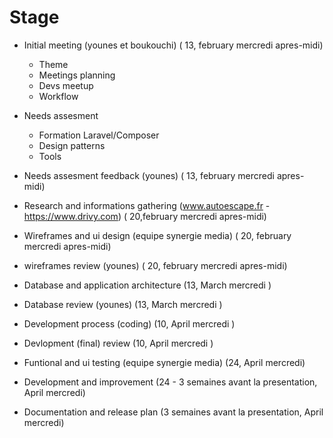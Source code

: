 # Stage
* Initial meeting (younes et boukouchi) ( 13, february mercredi apres-midi)
	- Theme
	- Meetings planning
	- Devs meetup
	- Workflow 
* Needs assesment 
	- Formation Laravel/Composer
	- Design patterns
	- Tools
* Needs assesment feedback (younes) ( 13, february mercredi apres-midi) 
* Research and informations gathering (www.autoescape.fr - https://www.drivy.com) ( 20,february  mercredi apres-midi) 

* Wireframes and ui design (equipe synergie media) ( 20, february mercredi apres-midi) 
* wireframes review (younes) ( 20, february mercredi apres-midi) 

* Database and application architecture (13, March mercredi )
* Database review (younes) (13, March mercredi )

* Development process (coding) (10, April mercredi )
* Devlopment (final) review (10, April mercredi )


* Funtional and ui testing (equipe synergie media) (24, April mercredi)

* Development and improvement (24 - 3 semaines avant la presentation, April mercredi)

* Documentation and release plan (3 semaines avant la presentation, April mercredi)


